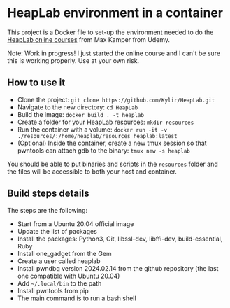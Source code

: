 # HeapLab environment in a container

This project is a Docker file to set-up the environment needed to do the [HeapLab online courses](https://www.udemy.com/course/linux-heap-exploitation-part-1) from Max Kamper from Udemy.

Note: Work in progress! I just started the online course and I can't be sure this is working properly. Use at your own risk.

## How to use it

- Clone the project: `git clone https://github.com/Kylir/HeapLab.git`
- Navigate to the new directory: `cd HeapLab`
- Build the image: `docker build . -t heaplab`
- Create a folder for your HeapLab resources: `mkdir resources`
- Run the container with a volume: `docker run -it -v ./resources/:/home/heaplab/resources heaplab:latest`
- (Optional) Inside the container, create a new tmux session so that pwntools can attach gdb to the binary: `tmux new -s heaplab`

You should be able to put binaries and scripts in the `resources` folder and the files will be accessible to both your host and container.

## Build steps details

The steps are the following:
- Start from a Ubuntu 20.04 official image
- Update the list of packages
- Install the packages: Python3, Git, libssl-dev, libffi-dev, build-essential, Ruby
- Install one_gadget from the Gem
- Create a user called heaplab
- Install pwndbg version 2024.02.14 from the github repository (the last one compatible with Ubuntu 20.04)
- Add `~/.local/bin` to the path
- Install pwntools from pip
- The main command is to run a bash shell
